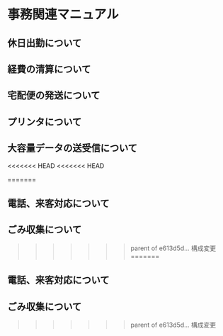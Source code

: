 # 事務関連マニュアル
## 休日出勤について
## 経費の清算について
## 宅配便の発送について
## プリンタについて
## 大容量データの送受信について
<<<<<<< HEAD
<<<<<<< HEAD

=======
## 電話、来客対応について
## ごみ収集について
>>>>>>> parent of e613d5d... 構成変更
=======
## 電話、来客対応について
## ごみ収集について
>>>>>>> parent of e613d5d... 構成変更
